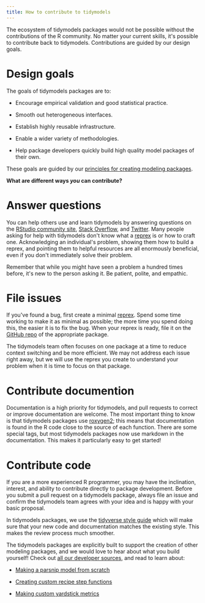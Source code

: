 ```yaml
---
title: How to contribute to tidymodels
---
```


The ecosystem of tidymodels packages would not be possible without the contributions of the R community. No matter your current skills, it's possible to contribute back to tidymodels. Contributions are guided by our design goals.

# Design goals

The goals of tidymodels packages are to:

 * Encourage empirical validation and good statistical practice.

 * Smooth out heterogeneous interfaces.
 
 * Establish highly reusable infrastructure.

 * Enable a wider variety of methodologies.

 * Help package developers quickly build high quality model packages of their own.

These goals are guided by our [principles for creating modeling packages](https://tidymodels.github.io/model-implementation-principles/). 

**What are different ways _you_ can contribute?**

# Answer questions

You can help others use and learn tidymodels by answering questions on the [RStudio community site](https://community.rstudio.com/tag/tidymodels), [Stack Overflow](https://stackoverflow.com/questions/tagged/tidymodels?sort=newest), and [Twitter](https://twitter.com/search?q=%23tidymodels&f=live). Many people asking for help with tidymodels don't know what a [reprex](https://www.tidyverse.org/help#reprex) is or how to craft one. Acknowledging an individual's problem, showing them how to build a reprex, and pointing them to helpful resources are all enormously beneficial, even if you don't immediately solve their problem.

Remember that while you might have seen a problem a hundred times before, it's new to the person asking it. Be patient, polite, and empathic.

# File issues

If you've found a bug, first create a minimal [reprex](https://www.tidyverse.org/help#reprex). Spend some time working to make it as minimal as possible; the more time you spend doing this, the easier it is to fix the bug. When your reprex is ready, file it on the [GitHub repo](https://github.com/tidymodels/) of the appropriate package. 

The tidymodels team often focuses on one package at a time to reduce context switching and be more efficient. We may not address each issue right away, but we will use the reprex you create to understand your problem when it is time to focus on that package.

# Contribute documention

Documentation is a high priority for tidymodels, and pull requests to correct or improve documentation are welcome. The most important thing to know is that tidymodels packages use [roxygen2](https://github.com/klutometis/roxygen); this means that documentation is found in the R code close to the source of each function. There are some special tags, but most tidymodels packages now use markdown in the documentation. This makes it particularly easy to get started!


# Contribute code

If you are a more experienced R programmer, you may have the inclination, interest, and ability to contribute directly to package development. Before you submit a pull request on a tidymodels package, always file an issue and confirm the tidymodels team agrees with your idea and is happy with your basic proposal.

In tidymodels packages, we use the [tidyverse style guide](http://style.tidyverse.org/) which will make sure that your new code and documentation matches the existing style. This makes the review process much smoother.

The tidymodels packages are explicitly built to support the creation of other modeling packages, and we would love to hear about what you build yourself! Check out [all our developer sources](/learn/developer/), and read to learn about:

- [Making a parsnip model from scratch](/learn/developer/models/)

- [Creating custom recipe step functions](/learn/developer/recipes/)

- [Making custom yardstick metrics](/learn/developer/metrics/)

